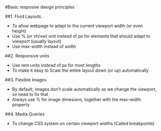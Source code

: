 #Basic resposive design principles

##1. Fluid Layouts

- To allow webpage to adapt to the current viewport width (or even height)
- Use % (or vh/vw) unit instead of px for elements that should adapt to viewport (usually layout)
- Use max-width instead of width

##2. Responsive units

- Use rem units instead of px for most lengths
- To make it easy to Scale the entire layout down (or up) automatically

##3. Flexible Images

- By default, images don't scale automatically as we change the viewport, so need to fix that
- Always use % for image dimesions, together with the max-width property

##4. Media Queries

- To change CSS system on certain viewport widths (Called breakpoints)
